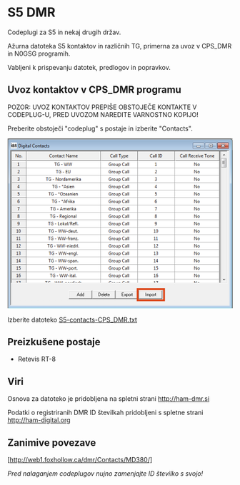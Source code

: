 ﻿# S5 DMR

Codeplugi za S5 in nekaj drugih držav.

Ažurna datoteka S5 kontaktov in različnih TG, primerna za uvoz v CPS_DMR in N0GSG programih.

Vabljeni k prispevanju datotek, predlogov in popravkov.

## Uvoz kontaktov v CPS_DMR programu

POZOR: UVOZ KONTAKTOV PREPIŠE OBSTOJEČE KONTAKTE V CODEPLUG-U, PRED UVOZOM NAREDITE VARNOSTNO KOPIJO!

Preberite obstoječi "codeplug" s postaje in izberite "Contacts".

![Import](Images/import.png)

Izberite datoteko [S5-contacts-CPS_DMR.txt](CPS_DMR/S5-contacts-CPS_DMR.txt)


## Preizkušene postaje
 * Retevis RT-8

## Viri

Osnova za datoteko je pridobljena na spletni strani http://ham-dmr.si

Podatki o registriranih DMR ID številkah pridobljeni s spletne strani http://ham-digital.org


## Zanimive povezave

[http://web1.foxhollow.ca/dmr/Contacts/MD380/]



*Pred nalaganjem codeplugov nujno zamenjajte ID številko s svojo!*
